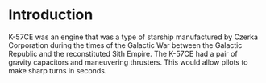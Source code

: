 # Introduction

K-57CE was an engine that was a type of starship manufactured by Czerka Corporation during the times of the Galactic War between the Galactic Republic and the reconstituted Sith Empire.
The K-57CE had a pair of gravity capacitors and maneuvering thrusters.
This would allow pilots to make sharp turns in seconds.
